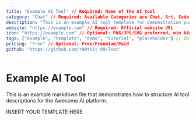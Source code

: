 ```yaml
---
title: "Example AI Tool" // Required: Name of the AI tool
category: "Chat" // Required: Available Categories are Chat, Art, Code ,Writing ,Video ,Audio ,Code ,Research ,Agent
description: "This is an example AI tool template for demonstration purposes" // Required: Max 200 characters, brief description
website: "https://example.com" // Required: Official website URL
icon: "https://example.com" // Optional: PNG/JPG/SVG preferred, min 64x64px
tags: ["example", "template", "demo", "tutorial", "placeholder"] // Optional: Freely selectable, max 5 displayed
pricing: "Free" // Optional: Free/Freemium/Paid
github: "https://github.com/r00tkit-99/Teat"
---
```


# Example AI Tool

This is an example markdown file that demonstrates how to structure AI tool descriptions for the Awesome AI platform.

INSERT YOUR TEMPLATE HERE
